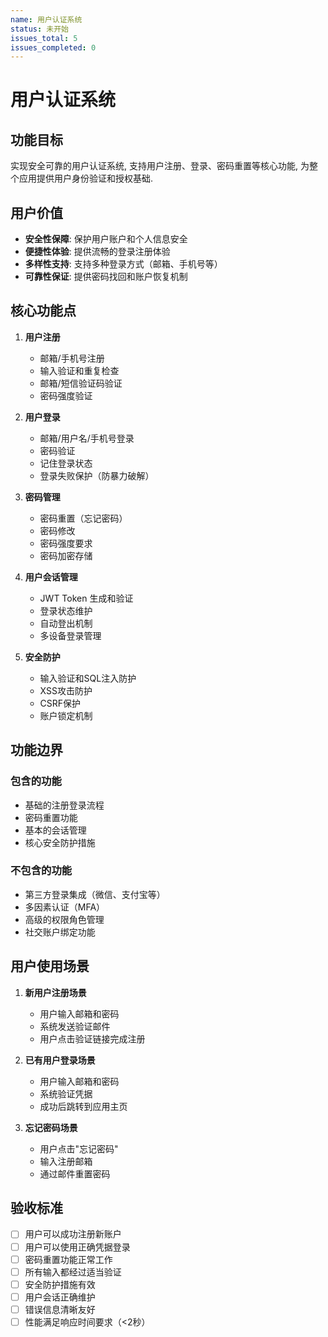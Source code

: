 ```yaml
---
name: 用户认证系统
status: 未开始
issues_total: 5
issues_completed: 0
---
```


# 用户认证系统

## 功能目标

实现安全可靠的用户认证系统, 支持用户注册、登录、密码重置等核心功能, 为整个应用提供用户身份验证和授权基础.

## 用户价值

- **安全性保障**: 保护用户账户和个人信息安全
- **便捷性体验**: 提供流畅的登录注册体验
- **多样性支持**: 支持多种登录方式（邮箱、手机号等）
- **可靠性保证**: 提供密码找回和账户恢复机制

## 核心功能点

1. **用户注册**
   - 邮箱/手机号注册
   - 输入验证和重复检查
   - 邮箱/短信验证码验证
   - 密码强度验证

2. **用户登录**
   - 邮箱/用户名/手机号登录
   - 密码验证
   - 记住登录状态
   - 登录失败保护（防暴力破解）

3. **密码管理**
   - 密码重置（忘记密码）
   - 密码修改
   - 密码强度要求
   - 密码加密存储

4. **用户会话管理**
   - JWT Token 生成和验证
   - 登录状态维护
   - 自动登出机制
   - 多设备登录管理

5. **安全防护**
   - 输入验证和SQL注入防护
   - XSS攻击防护
   - CSRF保护
   - 账户锁定机制

## 功能边界

### 包含的功能

- 基础的注册登录流程
- 密码重置功能
- 基本的会话管理
- 核心安全防护措施

### 不包含的功能

- 第三方登录集成（微信、支付宝等）
- 多因素认证（MFA）
- 高级的权限角色管理
- 社交账户绑定功能

## 用户使用场景

1. **新用户注册场景**
   - 用户输入邮箱和密码
   - 系统发送验证邮件
   - 用户点击验证链接完成注册

2. **已有用户登录场景**
   - 用户输入邮箱和密码
   - 系统验证凭据
   - 成功后跳转到应用主页

3. **忘记密码场景**
   - 用户点击"忘记密码"
   - 输入注册邮箱
   - 通过邮件重置密码

## 验收标准

- [ ] 用户可以成功注册新账户
- [ ] 用户可以使用正确凭据登录
- [ ] 密码重置功能正常工作
- [ ] 所有输入都经过适当验证
- [ ] 安全防护措施有效
- [ ] 用户会话正确维护
- [ ] 错误信息清晰友好
- [ ] 性能满足响应时间要求（<2秒）
